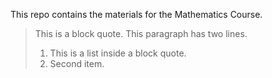 This repo contains the materials for the Mathematics Course.

> This is a block quote. This
> paragraph has two lines.
>
> 1. This is a list inside a block quote.
> 2. Second item.
